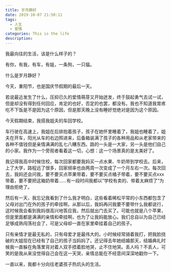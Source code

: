 ```yaml
---
title: 岁月静好
date: 2019-10-07 21:50:11
tags: 
  - 人生
  - 爱情
categories: This is the life
description: 
---
```


我最向往的生活，该是什么样子的？

有你，有我，有车，有娃，一条狗，一只猫。

<!--more-->

什么是岁月静好？

今天，重阳节，也是国庆节假期的最后一天。

若说最近发生了什么，压抑已久的爱情萌芽又开始迸发，终于鼓起勇气去试一试，但是却没有得到任何回应，肯定的也好，否定的也罢，都没有。我也不知道我胃疼吃不下饭是不是因为这个原因，但是那天晚上没有睡好觉绝对是因为这个原因。

今天假期结束，我搭我姐夫的车回学校。

车行驶在高速上，我姐在后排抱着孩子，孩子在她怀里睡着了，我姐也睡着了，姐夫在开车，阳光从车的右边照进来，后备箱装满了孩子的各种用品和从老家带来的各种不值钱但是亲情满满的乱七八糟东西。路的一头是一大家，另一头是他们自己的小家。我作为一个旁观者看着这一切，心想：这一个场景真的是太美好了。

我记得我高中时候住校，每次回家都要我妈买一点水果、牛奶带到学校去。后来，上了大学，路程远了很多，回家频率也由两周一次变成了一个月左右一次。每次回去，我妈还会问我，要不要买点苹果带着，要不要买点橘子带着，要不要买点xxx带着，要不要把这箱奶带着……有一段时间我都以”学校有卖的、带着太麻烦了“为理由拒绝了。

然后有一天，我忘记我看到了什么我才明白，这些看着稀松平常的小东西都包含了父母对出门在外的孩子的牵挂啊，从那以后，我妈再问我要不要带什么我都说行，这时候我会看到我妈很高兴地答应我，然后就出门去买了。可能也就是八个苹果，但是里面都是满满的亲情和牵挂啊，也为了让我妈能放心。我们总自以为自己已经足够成熟闯荡社会了，可是父母却一直在家里牵挂着自己的孩子。

只有亲情才是最无私的，只有母爱才是最伟大的。小时候经常骑着我打，把我脸挠破的大姐现在已经有了自己的孩子当妈妈了。还记得去年她结婚那天，结婚典礼时候我一直躲在角落里背对着人双手捂着脸地哭，止不住地哭。丢人吗？不丢人，可笑的是我从来没觉得自己会在这一天哭，亲情总能在不经意间深深地戳你一下。

一直以来，我都十分向往老婆孩子热炕头的生活。

